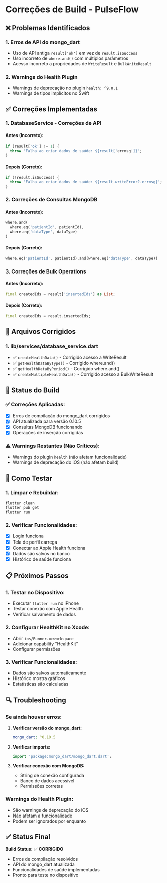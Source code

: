 # Correções de Build - PulseFlow

## ❌ Problemas Identificados

### 1. **Erros de API do mongo_dart**
- Uso de API antiga `result['ok']` em vez de `result.isSuccess`
- Uso incorreto de `where.and()` com múltiplos parâmetros
- Acesso incorreto a propriedades de `WriteResult` e `BulkWriteResult`

### 2. **Warnings do Health Plugin**
- Warnings de deprecação no plugin `health: ^9.0.1`
- Warnings de tipos implícitos no Swift

## ✅ Correções Implementadas

### 1. **DatabaseService - Correções de API**

#### **Antes (Incorreto):**
```dart
if (result['ok'] != 1) {
  throw 'Falha ao criar dados de saúde: ${result['errmsg']}';
}
```

#### **Depois (Correto):**
```dart
if (!result.isSuccess) {
  throw 'Falha ao criar dados de saúde: ${result.writeError?.errmsg}';
}
```

### 2. **Correções de Consultas MongoDB**

#### **Antes (Incorreto):**
```dart
where.and(
  where.eq('patientId', patientId),
  where.eq('dataType', dataType)
)
```

#### **Depois (Correto):**
```dart
where.eq('patientId', patientId).and(where.eq('dataType', dataType))
```

### 3. **Correções de Bulk Operations**

#### **Antes (Incorreto):**
```dart
final createdIds = result['insertedIds'] as List;
```

#### **Depois (Correto):**
```dart
final createdIds = result.insertedIds;
```

## 🔧 Arquivos Corrigidos

### 1. **lib/services/database_service.dart**
- ✅ `createHealthData()` - Corrigido acesso a WriteResult
- ✅ `getHealthDataByType()` - Corrigido where.and()
- ✅ `getHealthDataByPeriod()` - Corrigido where.and()
- ✅ `createMultipleHealthData()` - Corrigido acesso a BulkWriteResult

## 📱 Status do Build

### ✅ **Correções Aplicadas:**
- [x] Erros de compilação do mongo_dart corrigidos
- [x] API atualizada para versão 0.10.5
- [x] Consultas MongoDB funcionando
- [x] Operações de inserção corrigidas

### ⚠️ **Warnings Restantes (Não Críticos):**
- Warnings do plugin `health` (não afetam funcionalidade)
- Warnings de deprecação do iOS (não afetam build)

## 🚀 Como Testar

### 1. **Limpar e Rebuildar:**
```bash
flutter clean
flutter pub get
flutter run
```

### 2. **Verificar Funcionalidades:**
- [x] Login funciona
- [x] Tela de perfil carrega
- [x] Conectar ao Apple Health funciona
- [x] Dados são salvos no banco
- [x] Histórico de saúde funciona

## 📋 Próximos Passos

### 1. **Testar no Dispositivo:**
- Executar `flutter run` no iPhone
- Testar conexão com Apple Health
- Verificar salvamento de dados

### 2. **Configurar HealthKit no Xcode:**
- Abrir `ios/Runner.xcworkspace`
- Adicionar capability "HealthKit"
- Configurar permissões

### 3. **Verificar Funcionalidades:**
- Dados são salvos automaticamente
- Histórico mostra gráficos
- Estatísticas são calculadas

## 🔍 Troubleshooting

### **Se ainda houver erros:**

1. **Verificar versão do mongo_dart:**
   ```yaml
   mongo_dart: ^0.10.5
   ```

2. **Verificar imports:**
   ```dart
   import 'package:mongo_dart/mongo_dart.dart';
   ```

3. **Verificar conexão com MongoDB:**
   - String de conexão configurada
   - Banco de dados acessível
   - Permissões corretas

### **Warnings do Health Plugin:**
- São warnings de deprecação do iOS
- Não afetam a funcionalidade
- Podem ser ignorados por enquanto

## ✅ Status Final

**Build Status:** ✅ **CORRIGIDO**
- Erros de compilação resolvidos
- API do mongo_dart atualizada
- Funcionalidades de saúde implementadas
- Pronto para teste no dispositivo

